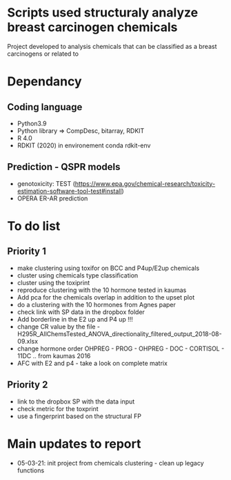 # Scripts used structuraly analyze breast carcinogen chemicals
Project developed to analysis chemicals that can be classified as a breast carcinogens or related to 

# Dependancy
## Coding language 
- Python3.9
- Python library => CompDesc, bitarray, RDKIT
- R 4.0
- RDKIT (2020) in environement conda rdkit-env

## Prediction - QSPR models 
- genotoxicity: TEST (https://www.epa.gov/chemical-research/toxicity-estimation-software-tool-test#install)
- OPERA ER-AR prediction

# To do list
## Priority 1
- make clustering using toxifor on BCC and P4up/E2up chemicals
- cluster using chemicals type classification 
- cluster using the toxiprint
- reproduce clustering with the 10 hormone tested in kaumas
- Add pca for the chemicals overlap in addition to the upset plot
- do a clustering with the 10 hormones from Agnes paper
- check link with SP data in the dropbox folder
- Add borderline in the E2 up and P4 up !!!
- change CR value by the file - H295R_AllChemsTested_ANOVA_directionality_filtered_output_2018-08-09.xlsx
- change hormone order OHPREG - PROG - OHPREG - DOC - CORTISOL - 11DC .. from kaumas 2016
- AFC with E2 and p4 - take a look on complete matrix

## Priority 2
- link to the dropbox SP with the data input
- check metric for the toxprint
- use a fingerprint based on the structural FP

# Main updates to report
- 05-03-21: init project from chemicals clustering - clean up legacy functions 
